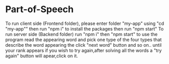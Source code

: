 # Part-of-Speech
To run client side (Frontend folder), please enter folder "my-app" using "cd "my-app""
then run "npm i" to install the packages
then run "npm start"
To run server side (Backend folder)
run "npm i"
then "npm start"
to use the program read the appearing word and pick one type of the four types that describe the word appearing
the click "next word" button
and so on.. until your rank appears
if you wish to try again,after solving all the words a "try again" button will apear,click on it.

